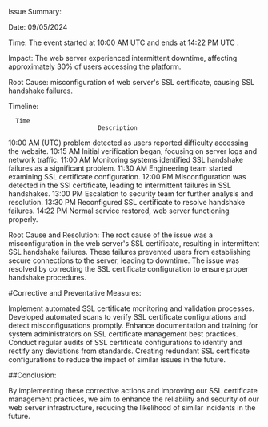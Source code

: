 Issue Summary:



Date:
09/05/2024



Time:
The event started at 10:00 AM UTC and ends at 14:22 PM UTC .


Impact: 
The web server experienced intermittent downtime, affecting approximately 30% of users accessing the platform.



Root Cause: 
misconfiguration of web server's SSL certificate, causing SSL handshake failures.



Timeline:

      Time                              
                             Description
10:00 AM (UTC)
problem detected as users reported difficulty accessing the website.
10:15 AM
Initial verification began, focusing on server logs and network traffic.
11:00 AM
Monitoring systems identified SSL handshake failures as a significant problem.
11:30 AM
Engineering team started examining SSL certificate configuration.
12:00 PM
Misconfiguration was detected in the SSl certificate, leading to intermittent failures in SSL handshakes.
13:00 PM
Escalation to security team for further analysis and resolution.
13:30 PM
Reconfigured SSL certificate to resolve handshake failures.
14:22 PM
Normal service restored, web server functioning properly.



Root Cause and Resolution:
The root cause of the issue was a misconfiguration in the web server's SSL certificate, resulting in intermittent SSL handshake failures. These failures prevented users from establishing secure connections to the server, leading to downtime. The issue was resolved by correcting the SSL certificate configuration to ensure proper handshake procedures.

#Corrective and Preventative Measures:

Implement automated SSL certificate monitoring and validation processes.
Developed automated scans to verify SSL certificate configurations and detect  misconfigurations promptly.
Enhance documentation and training for system administrators on SSL certificate management best practices.
Conduct regular audits of SSL certificate configurations to identify and rectify any deviations from standards.
Creating redundant SSL certificate configurations to reduce the impact of similar issues in the future.





##Conclusion:


By implementing these corrective actions and improving our SSL certificate management practices, we aim to enhance the reliability and security of our web server infrastructure, reducing the likelihood of similar incidents  in the future.



